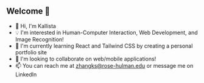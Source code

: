 ## Welcome 🩵

<!--
**rhit-zhangks/rhit-zhangks** is a ✨ _special_ ✨ repository because its `README.md` (this file) appears on your GitHub profile.

Here are some ideas to get you started:

- 🔭 I’m currently working on ...
- 🌱 I’m currently learning ...
- 👯 I’m looking to collaborate on ...
- 🤔 I’m looking for help with ...
- 💬 Ask me about ...
- 📫 How to reach me: ...
- 😄 Pronouns: ...
- ⚡ Fun fact: ...
-->

- 👋 Hi, I'm Kallista
- 💡 I'm interested in Human-Computer Interaction, Web Development, and Image Recognition!
- 🌱 I'm currently learning React and Tailwind CSS by creating a personal portfolio site
- 💞 I'm looking to collaborate on web/mobile applications!
- 📫 You can reach me at zhangks@rose-hulman.edu or message me on LinkedIn
